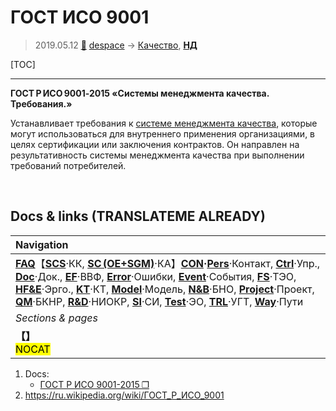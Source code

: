 # ГОСТ ИСО 9001
> 2019.05.12 [🚀](../index/index.md) [despace](index.md) → [Качество](qm.md), **[НД](doc.md#НД)**

[TOC]

---

**ГОСТ Р ИСО 9001‑2015 «Системы менеджмента качества. Требования.»**

Устанавливает требования к [системе менеджмента качества](qms.md), которые могут использоваться для внутреннего применения организациями, в целях сертификации или заключения контрактов. Он направлен на результативность системы менеджмента качества при выполнении требований потребителей.



<p style="page-break-after:always"> </p>

## Docs & links (TRANSLATEME ALREADY)
|Navigation|
|:--|
|**[FAQ](faq.md)**【**[SCS](scs.md)**·КК, **[SC (OE+SGM)](sc.md)**·КА】**[CON](contact.md)·[Pers](person.md)**·Контакт, **[Ctrl](control.md)**·Упр., **[Doc](doc.md)**·Док., **[EF](ef.md)**·ВВФ, **[Error](error.md)**·Ошибки, **[Event](event.md)**·События, **[FS](fs.md)**·ТЭО, **[HF&E](hfe.md)**·Эрго., **[KT](kt.md)**·КТ, **[Model](model.md)**·Модель, **[N&B](nnb.md)**·БНО, **[Project](project.md)**·Проект, **[QM](qm.md)**·БКНР, **[R&D](rnd.md)**·НИОКР, **[SI](si.md)**·СИ, **[Test](test.md)**·ЭО, **[TRL](trl.md)**·УГТ, **[Way](way.md)**·Пути|
|*Sections & pages*|
|**【[](.md)】**<br> <mark>NOCAT</mark>|

   1. Docs:
      - [ГОСТ Р ИСО 9001-2015 ❐](f/doc/gost_iso_9001.pdf)
   1. <https://ru.wikipedia.org/wiki/ГОСТ_Р_ИСО_9001>
